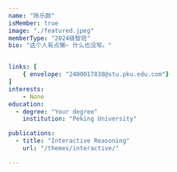 ```yaml
---
name: "陈乐颜"
isMember: true
image: "./featured.jpeg"
memberType: "2024级智班"
bio: "这个人有点懒~ 什么也没写。"


links: [
    { envelope: "2400017838@stu.pku.edu.com"}
]
interests:
    - None
education:
  - degree: "Your degree"
    institution: "Peking University"

publications:
  - title: "Interactive Reasoning"
    url: "/themes/interactive/"

---
```


